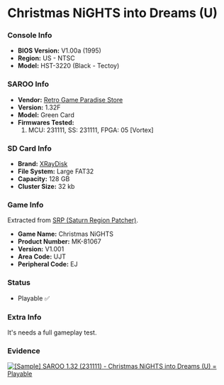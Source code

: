 # Christmas NiGHTS into Dreams (U)

### Console Info

- <b>BIOS Version:</b> V1.00a (1995)
- <b>Region:</b> US - NTSC
- <b>Model:</b> HST-3220 (Black - Tectoy)

### SAROO Info

- <b>Vendor:</b> [Retro Game Paradise Store](https://s.click.aliexpress.com/e/_DlCqvfB)
- <b>Version:</b> 1.32F
- <b>Model:</b> Green Card
- <b>Firmwares Tested:</b>
  1. MCU: 231111, SS: 231111, FPGA: 05 [Vortex]

### SD Card Info

- <b>Brand:</b> [XRayDisk](https://s.click.aliexpress.com/e/_DFQnFSH)
- <b>File System:</b> Large FAT32
- <b>Capacity:</b> 128 GB
- <b>Cluster Size:</b> 32 kb

### Game Info

Extracted from [SRP (Saturn Region Patcher)](https://segaxtreme.net/resources/saturn-region-patcher.81/download).

- <b>Game Name:</b> Christmas NiGHTS
- <b>Product Number:</b> MK-81067
- <b>Version:</b> V1.001
- <b>Area Code:</b> UJT
- <b>Peripheral Code:</b> EJ

### Status

- Playable :white_check_mark:

### Extra Info

It's needs a full gameplay test.

### Evidence

[![[Sample] SAROO 1.32 (231111) - Christmas NiGHTS into Dreams (U) = Playable](https://img.youtube.com/vi/CnsdzXUd1R4/0.jpg)](https://www.youtube.com/watch?v=CnsdzXUd1R4)
